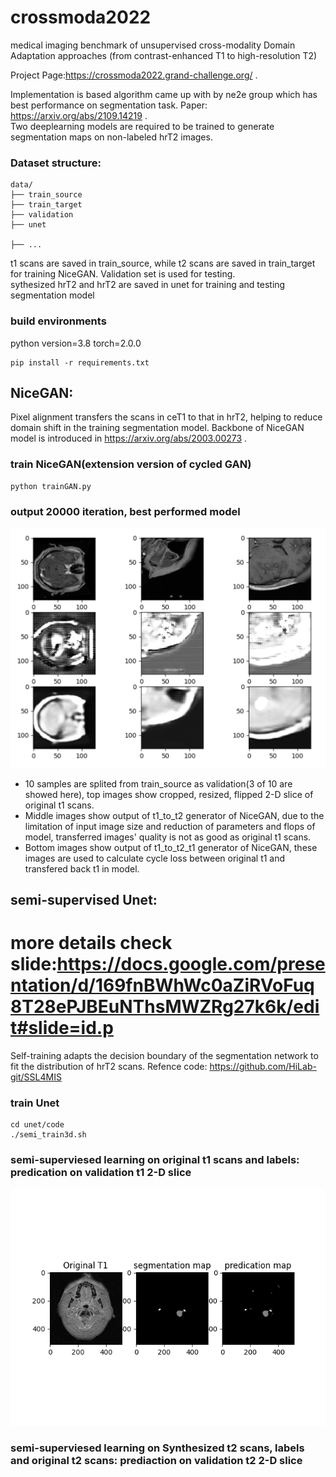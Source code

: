 # crossmoda2022
medical imaging benchmark of unsupervised cross-modality Domain Adaptation approaches (from contrast-enhanced T1 to high-resolution T2)

Project Page:https://crossmoda2022.grand-challenge.org/ .

Implementation is based algorithm came up with by ne2e group which has best performance on segmentation task. Paper: https://arxiv.org/abs/2109.14219 .  
Two deeplearning models are required to be trained to generate segmentation maps on non-labeled hrT2 images. 


### Dataset structure:
```
data/
├── train_source
├── train_target
├── validation
├── unet

├── ...
```
t1 scans are saved in train_source, while t2 scans are saved in train_target for training NiceGAN. Validation set is used for testing.  
sythesized hrT2 and hrT2 are saved in unet for training and testing segmentation model

### build environments
python version=3.8
torch=2.0.0
```
pip install -r requirements.txt
```

## NiceGAN:
Pixel alignment transfers the scans in ceT1 to that in hrT2, helping to reduce domain shift in the training segmentation model. Backbone of NiceGAN model is introduced in https://arxiv.org/abs/2003.00273 .


### train NiceGAN(extension version of cycled GAN)
```
python trainGAN.py 
```
### output 20000 iteration, best performed model
![Image text](https://github.com/YiyouSun/crossmoda2022/blob/main/results/figures/t1_0020000_3sample.png)  
* 10 samples are splited from train_source as validation(3 of 10 are showed here), top images show cropped, resized, flipped 2-D slice of original t1 scans.   
* Middle images show output of t1_to_t2 generator of NiceGAN, due to the limitation of input image size and reduction of parameters and flops of model, transferred images' quality is not as good as original t1 scans.   
* Bottom images show output of t1_to_t2_t1 generator of NiceGAN, these images are used to calculate cycle loss between original t1 and transfered back t1 in model.   


## semi-supervised Unet: 
# more details check slide:https://docs.google.com/presentation/d/169fnBWhWc0aZiRVoFuq8T28ePJBEuNThsMWZRg27k6k/edit#slide=id.p
Self-training adapts the decision boundary of the segmentation network to fit the distribution of hrT2 scans. Refence code: https://github.com/HiLab-git/SSL4MIS

### train Unet
```
cd unet/code
./semi_train3d.sh
```

### semi-superviesed learning on original t1 scans and labels: predication on validation t1 2-D slice
  
![Image text](https://github.com/YiyouSun/crossmoda2022/blob/main/results/predication/crossmoda2021_ldn_103.png)  

### semi-superviesed learning on Synthesized t2 scans, labels and original t2 scans: prediaction on validation t2 2-D slice

